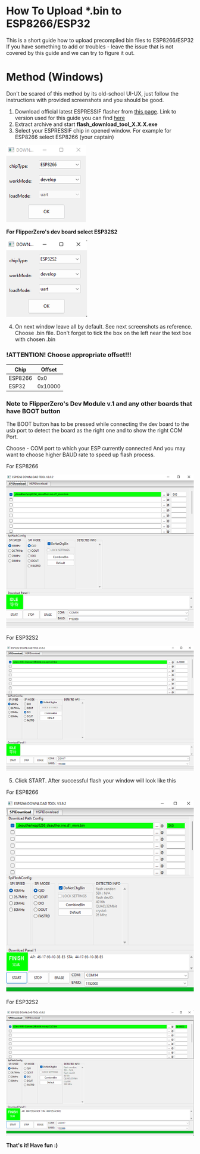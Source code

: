# How To Upload *.bin to ESP8266/ESP32
This is a short guide how to upload precompiled bin files to ESP8266/ESP32 
If you have something to add or troubles - leave the issue that is not covered by this guide and we can try to figure it out.

# Method (Windows)
Don't be scared of this method by its old-school UI-UX, just follow the instructions with provided screenshots and you should be good.

1. Download official latest ESPRESSIF flasher from [this page](https://www.espressif.com/en/support/download/other-tools). Link to version used for this guide you can find [here](https://www.espressif.com/sites/default/files/tools/flash_download_tool_3.9.2.zip)
2. Extract archive and start **flash_download_tool_X.X.X.exe**
3. Select your ESPRESSIF chip in opened window.
For example for ESP8266 select ESP8266 (your captain)

![Select_ESP8266](https://github.com/SequoiaSan/Guide-How-To-Upload-bin-to-ESP8266-ESP32/blob/main/rep_images/espriff_flasher_select_chip_type_esp8266_1.png?raw=true)

**For FlipperZero's dev board select ESP32S2**

![FlipperZero_devboard_chip](https://github.com/SequoiaSan/Guide-How-To-Upload-bin-to-ESP8266-ESP32/blob/main/rep_images/espriff_flasher_select_chip_type_esp32s2_2.png?raw=true)

4. On next window leave all by default. See next screenshots as reference.
Choose .bin file. Don't forget to tick the box on the left near the text box with chosen .bin

### **!ATTENTION! Choose appropriate offset!!!**
| Chip  | Offset |
| - | - |
| ESP8266  | 0x0  |
| ESP32  | 0x10000  |

### Note to FlipperZero's Dev Module v.1 and any other boards that have BOOT button
The BOOT button has to be pressed while connecting the dev board to the usb port to detect the board as the right one and to show the right COM Port.

Choose - COM port to which your ESP currently connected
And you may want to choose higher BAUD rate to speed up flash process.


For ESP8266

![ESP8266_1](https://github.com/SequoiaSan/Guide-How-To-Upload-bin-to-ESP8266-ESP32/blob/main/rep_images/espriff_flasher_interface_esp8266_1.png?raw=true)

For ESP32S2

![ESP32S2_1](https://github.com/SequoiaSan/Guide-How-To-Upload-bin-to-ESP8266-ESP32/blob/main/rep_images/espriff_flasher_interface_esp32s2_1.png?raw=true)

5. Click START. After successful flash your window will look like this

For ESP8266

![ESP8266_2](https://github.com/SequoiaSan/Guide-How-To-Upload-bin-to-ESP8266-ESP32/blob/main/rep_images/espriff_flasher_interface_esp8266_2.png?raw=true)

For ESP32S2

![ESP32S2_2](https://github.com/SequoiaSan/Guide-How-To-Upload-bin-to-ESP8266-ESP32/blob/main/rep_images/espriff_flasher_interface_esp32s2_2.png?raw=true)

**That's it! Have fun :)**
